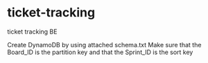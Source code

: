 # ticket-tracking
ticket tracking BE

Create DynamoDB by using attached schema.txt
Make sure that the Board_ID is the partition key and that the Sprint_ID is the sort key
